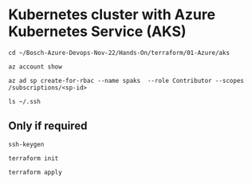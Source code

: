 # Kubernetes cluster with Azure Kubernetes Service (AKS)
```
cd ~/Bosch-Azure-Devops-Nov-22/Hands-On/terraform/01-Azure/aks
```

```
az account show
```

```
az ad sp create-for-rbac --name spaks  --role Contributor --scopes /subscriptions/<sp-id>
```

```
ls ~/.ssh
```

## Only if required
```
ssh-keygen
```

```
terraform init
```

```
terraform apply
```
